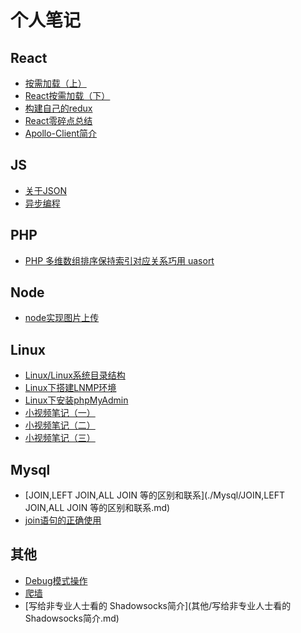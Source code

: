 # 个人笔记

## React

* [按需加载（上）](/React/按需加载（上）.md)
* [React按需加载（下）](/React/React按需加载（下）.md)
* [构建自己的redux](/React/构建自己的redux.md)
* [React零碎点总结](/React/React零碎点总结.md)
* [Apollo-Client简介](/React/Apollo-Client简介.md)

## JS

* [关于JSON](./JavaScript/关于JSON.md)
* [异步编程](./JavaScript/异步编程.md)

## PHP

* [PHP 多维数组排序保持索引对应关系巧用 uasort](./PHP/PHP多维数组排序-保持索引对应关系,巧用uasort.md)

## Node

* [node实现图片上传](./Node/node实现图片上传.md)

## Linux

* [Linux/Linux系统目录结构](./Linux/Linux系统目录结构.md)
* [Linux下搭建LNMP环境](./Linux/Linux下搭建LNMP环境.md)
* [Linux下安装phpMyAdmin](./Linux/Linux下安装phpMyAdmin.md)
* [小视频笔记（一）](./Linux/小视频笔记（一）.md)
* [小视频笔记（二）](./Linux/小视频笔记(二).md)
* [小视频笔记（三）](./Linux/小视频笔记(三).md)

## Mysql

* [JOIN,LEFT JOIN,ALL JOIN 等的区别和联系](./Mysql/JOIN,LEFT JOIN,ALL JOIN 等的区别和联系.md)
* [join语句的正确使用](./Mysql/join语句的正确使用.md)

## 其他

* [Debug模式操作](其他/Debug模式操作.md)
* [爬墙](其他/爬墙.md)
* [写给非专业人士看的 Shadowsocks简介](其他/写给非专业人士看的 Shadowsocks简介.md)

